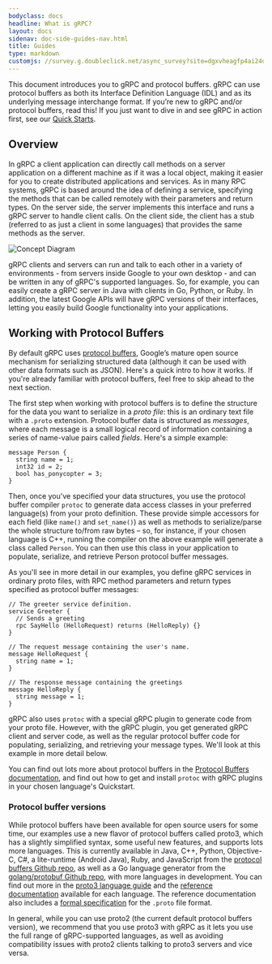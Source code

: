 ```yaml
---
bodyclass: docs
headline: What is gRPC?
layout: docs
sidenav: doc-side-guides-nav.html
title: Guides
type: markdown
customjs: //survey.g.doubleclick.net/async_survey?site=dgxvheagfp4ai24o6y2ammm5fe
---
```


This document introduces you to gRPC and protocol buffers. gRPC can use
protocol buffers as both its Interface Definition Language (IDL) and as its underlying message
interchange format. If you’re new to gRPC and/or protocol buffers, read this!
If you just want to dive in and see gRPC in action first,
see our [Quick Starts](../quickstart).


<div id="toc" class="toc mobile-toc"></div>

## Overview
In gRPC a client application can directly call methods on a server application on a different machine as if it was a local object, making it easier for you to create distributed applications and services. As in many RPC systems, gRPC is based around the idea of defining a service, specifying the methods that can be called remotely with their parameters and return types. On the server side, the server implements this interface and runs a gRPC server to handle client calls. On the client side, the client has a stub (referred to as just a client in some languages) that provides the same methods as the server.

![Concept Diagram]({{site.baseurl}}/img/landing-2.svg)

gRPC clients and servers can run and talk to each other in a variety of environments - from servers inside Google to your own desktop - and can be written in any of gRPC's supported languages. So, for example, you can easily create a gRPC server in Java with clients in Go, Python, or Ruby. In addition, the latest Google APIs will have gRPC versions of their interfaces, letting you easily build Google functionality into your applications.

## Working with Protocol Buffers
By default gRPC uses [protocol buffers](https://developers.google.com/protocol-buffers/docs/overview), Google’s
mature open source mechanism for serializing structured data (although it
can be used with other data formats such as JSON). Here's a quick intro to how
it works. If you're already familiar with protocol buffers, feel free to skip
ahead to the next section.

The first step when working with protocol buffers is to define the structure
for the data you want to serialize in a *proto file*: this is an ordinary text
file with a `.proto` extension. Protocol buffer data is structured as
*messages*, where each message is a small logical record of information
containing a series of name-value pairs called *fields*. Here's a simple
example:

```
message Person {
  string name = 1;
  int32 id = 2;
  bool has_ponycopter = 3;
}
```

Then, once you've specified your data structures, you use the protocol buffer
compiler `protoc` to generate data access classes in your preferred language(s)
from your proto definition. These provide simple accessors for each field
(like `name()` and `set_name()`) as well as methods to serialize/parse
the whole structure to/from raw bytes – so, for instance, if your chosen
language is C++, running the compiler on the above example will generate a
class called `Person`. You can then use this class in your application to
populate, serialize, and retrieve Person protocol buffer messages.

As you'll see in more detail in our examples, you define gRPC services 
in ordinary proto files, with RPC method parameters and return types specified as
protocol buffer messages:

```
// The greeter service definition.
service Greeter {
  // Sends a greeting
  rpc SayHello (HelloRequest) returns (HelloReply) {}
}

// The request message containing the user's name.
message HelloRequest {
  string name = 1;
}

// The response message containing the greetings
message HelloReply {
  string message = 1;
}
```

gRPC also uses `protoc` with a special gRPC plugin to
generate code from your proto file. However, with the gRPC plugin, you get
generated gRPC client and server code, as well as the regular protocol buffer
code for populating, serializing, and retrieving your message types. We'll
look at this example in more detail below.

You can find out lots more about protocol buffers in the [Protocol Buffers
documentation](https://developers.google.com/protocol-buffers/docs/overview),
and find out how to get and install `protoc` with gRPC plugins in your chosen
language's Quickstart.


### Protocol buffer versions
While protocol buffers have been available for open source users for some
time, our examples use a new flavor of protocol buffers called proto3, which
has a slightly simplified syntax, some useful new features, and supports
lots more languages. This is currently available in Java, C++, Python,
Objective-C, C#, a lite-runtime (Android Java), Ruby, and JavaScript from the
[protocol buffers Github repo](https://github.com/google/protobuf/releases),
as well as a Go language generator from the [golang/protobuf Github
repo](https://github.com/golang/protobuf), with more languages
in development. You can find out more in the [proto3 language
guide](https://developers.google.com/protocol-buffers/docs/proto3) and the
[reference documentation](https://developers.google.com/protocol-buffers/docs/reference/overview)
available for each language. The reference documentation also includes a
[formal specification](https://developers.google.com/protocol-buffers/docs/reference/proto3-spec)
for the `.proto` file format.

In general, while you can use proto2 (the current default protocol buffers
version), we recommend that you use proto3 with gRPC as it lets you use the
full range of gRPC-supported languages, as well as avoiding compatibility
issues with proto2 clients talking to proto3 servers and vice versa.

